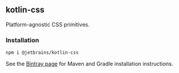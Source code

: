 ## kotlin-css

Platform-agnostic CSS primitives.

### Installation

`npm i @jetbrains/kotlin-css`

See the [Bintray page](https://bintray.com/kotlin/kotlin-js-wrappers/kotlin-css) for Maven and Gradle installation instructions.
